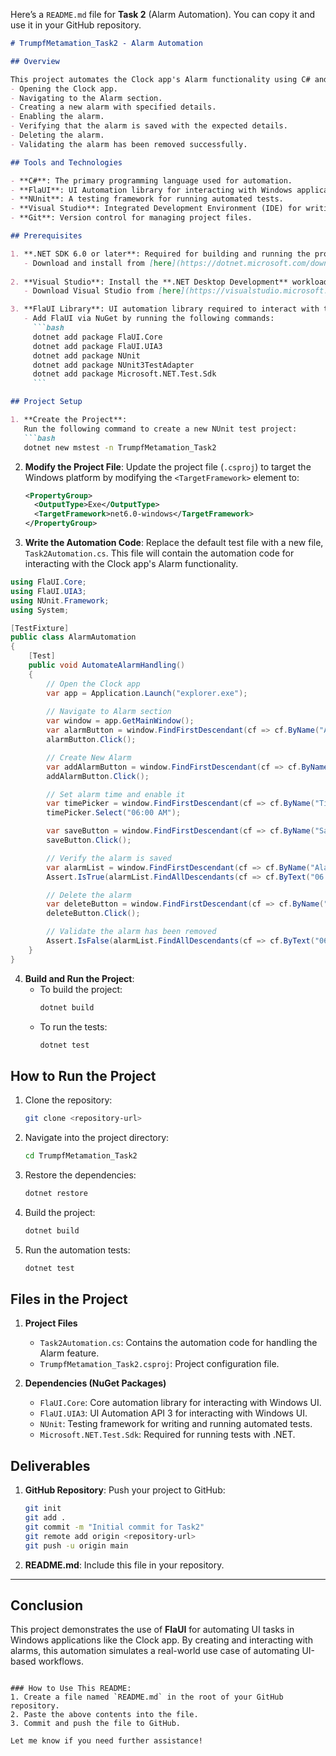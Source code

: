 Here’s a `README.md` file for **Task 2** (Alarm Automation). You can copy it and use it in your GitHub repository.

```markdown
# TrumpfMetamation_Task2 - Alarm Automation

## Overview

This project automates the Clock app's Alarm functionality using C# and FlaUI. The automation includes the following steps:
- Opening the Clock app.
- Navigating to the Alarm section.
- Creating a new alarm with specified details.
- Enabling the alarm.
- Verifying that the alarm is saved with the expected details.
- Deleting the alarm.
- Validating the alarm has been removed successfully.

## Tools and Technologies

- **C#**: The primary programming language used for automation.
- **FlaUI**: UI Automation library for interacting with Windows applications.
- **NUnit**: A testing framework for running automated tests.
- **Visual Studio**: Integrated Development Environment (IDE) for writing and running C# code.
- **Git**: Version control for managing project files.

## Prerequisites

1. **.NET SDK 6.0 or later**: Required for building and running the project.
   - Download and install from [here](https://dotnet.microsoft.com/download/dotnet).
   
2. **Visual Studio**: Install the **.NET Desktop Development** workload for C# development.
   - Download Visual Studio from [here](https://visualstudio.microsoft.com/).

3. **FlaUI Library**: UI automation library required to interact with the Clock app.
   - Add FlaUI via NuGet by running the following commands:
     ```bash
     dotnet add package FlaUI.Core
     dotnet add package FlaUI.UIA3
     dotnet add package NUnit
     dotnet add package NUnit3TestAdapter
     dotnet add package Microsoft.NET.Test.Sdk
     ```

## Project Setup

1. **Create the Project**:
   Run the following command to create a new NUnit test project:
   ```bash
   dotnet new mstest -n TrumpfMetamation_Task2
   ```

2. **Modify the Project File**:
   Update the project file (`.csproj`) to target the Windows platform by modifying the `<TargetFramework>` element to:
   ```xml
   <PropertyGroup>
     <OutputType>Exe</OutputType>
     <TargetFramework>net6.0-windows</TargetFramework>
   </PropertyGroup>
   ```

3. **Write the Automation Code**:
   Replace the default test file with a new file, `Task2Automation.cs`. This file will contain the automation code for interacting with the Clock app's Alarm functionality.

```csharp
using FlaUI.Core;
using FlaUI.UIA3;
using NUnit.Framework;
using System;

[TestFixture]
public class AlarmAutomation
{
    [Test]
    public void AutomateAlarmHandling()
    {
        // Open the Clock app
        var app = Application.Launch("explorer.exe");
        
        // Navigate to Alarm section
        var window = app.GetMainWindow();
        var alarmButton = window.FindFirstDescendant(cf => cf.ByName("Alarm")).AsButton();
        alarmButton.Click();

        // Create New Alarm
        var addAlarmButton = window.FindFirstDescendant(cf => cf.ByName("Add alarm")).AsButton();
        addAlarmButton.Click();

        // Set alarm time and enable it
        var timePicker = window.FindFirstDescendant(cf => cf.ByName("Time")).AsComboBox();
        timePicker.Select("06:00 AM");

        var saveButton = window.FindFirstDescendant(cf => cf.ByName("Save")).AsButton();
        saveButton.Click();

        // Verify the alarm is saved
        var alarmList = window.FindFirstDescendant(cf => cf.ByName("Alarm List"));
        Assert.IsTrue(alarmList.FindAllDescendants(cf => cf.ByText("06:00 AM")).Count > 0, "Alarm was not saved correctly.");

        // Delete the alarm
        var deleteButton = window.FindFirstDescendant(cf => cf.ByName("Delete")).AsButton();
        deleteButton.Click();

        // Validate the alarm has been removed
        Assert.IsFalse(alarmList.FindAllDescendants(cf => cf.ByText("06:00 AM")).Count > 0, "Alarm was not deleted.");
    }
}
```

4. **Build and Run the Project**:
   - To build the project:
     ```bash
     dotnet build
     ```
   - To run the tests:
     ```bash
     dotnet test
     ```

## How to Run the Project

1. Clone the repository:
   ```bash
   git clone <repository-url>
   ```

2. Navigate into the project directory:
   ```bash
   cd TrumpfMetamation_Task2
   ```

3. Restore the dependencies:
   ```bash
   dotnet restore
   ```

4. Build the project:
   ```bash
   dotnet build
   ```

5. Run the automation tests:
   ```bash
   dotnet test
   ```

## Files in the Project

1. **Project Files**
   - `Task2Automation.cs`: Contains the automation code for handling the Alarm feature.
   - `TrumpfMetamation_Task2.csproj`: Project configuration file.

2. **Dependencies (NuGet Packages)**
   - `FlaUI.Core`: Core automation library for interacting with Windows UI.
   - `FlaUI.UIA3`: UI Automation API 3 for interacting with Windows UI.
   - `NUnit`: Testing framework for writing and running automated tests.
   - `Microsoft.NET.Test.Sdk`: Required for running tests with .NET.

## Deliverables

1. **GitHub Repository**:
   Push your project to GitHub:
   ```bash
   git init
   git add .
   git commit -m "Initial commit for Task2"
   git remote add origin <repository-url>
   git push -u origin main
   ```

2. **README.md**:
   Include this file in your repository.

---

## Conclusion

This project demonstrates the use of **FlaUI** for automating UI tasks in Windows applications like the Clock app. By creating and interacting with alarms, this automation simulates a real-world use case of automating UI-based workflows.
```

### How to Use This README:
1. Create a file named `README.md` in the root of your GitHub repository.
2. Paste the above contents into the file.
3. Commit and push the file to GitHub.

Let me know if you need further assistance!
